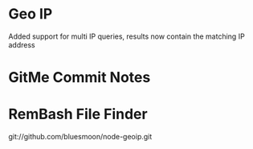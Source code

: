 # Geo IP

Added support for multi IP queries, results now contain the matching IP address

# GitMe Commit Notes




# RemBash File Finder












git://github.com/bluesmoon/node-geoip.git